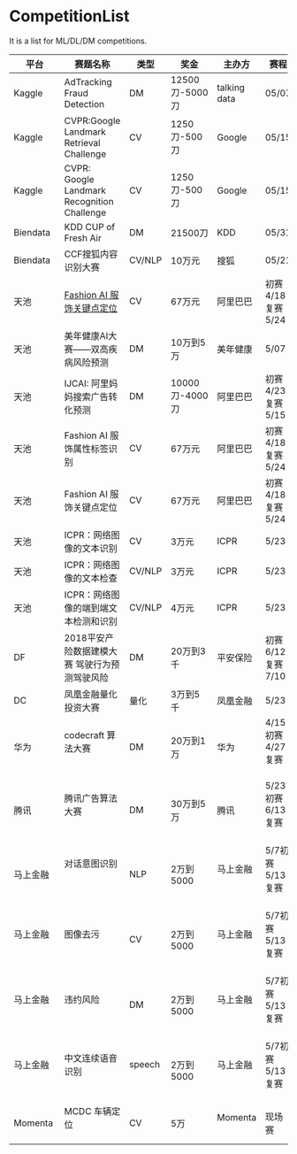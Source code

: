 # CompetitionList
It is a list for ML/DL/DM competitions. 

| 平台       | 赛题名称                                     | 类型     | 奖金           | 主办方          | 赛程           |
| -------- | ---------------------------------------- | ------ | ------------ | ------------ | ------------ |
| Kaggle   | AdTracking Fraud Detection               | DM     | 12500刀-5000刀 | talking data | 05/07        |
| Kaggle   | CVPR:Google Landmark Retrieval Challenge | CV     | 1250刀-500刀   | Google       | 05/15        |
| Kaggle   | CVPR: Google Landmark Recognition Challenge | CV     | 1250刀-500刀   | Google       | 05/15        |
| Biendata | KDD CUP of Fresh Air                     | DM     | 21500刀       | KDD          | 05/31        |
| Biendata | CCF搜狐内容识别大赛                              | CV/NLP | 10万元         | 搜狐           | 05/21        |
| 天池       |   [Fashion AI 服饰关键点定位](https://tianchi.aliyun.com/competition/introduction.htm?spm=5176.100066.0.0.4196d780Adnw8z&raceId=231648)                     | CV     | 67万元         | 阿里巴巴         | 初赛4/18复赛5/24 |
| 天池       | 美年健康AI大赛——双高疾病风险预测                       | DM     | 10万到5万       | 美年健康         | 5/07         |
| 天池       | IJCAI: 阿里妈妈搜索广告转化预测                      | DM     | 10000刀-4000刀 | 阿里巴巴         | 初赛4/23复赛5/15 |
| 天池       | Fashion AI 服饰属性标签识别                      | CV     | 67万元         | 阿里巴巴         | 初赛4/18复赛5/24 |
| 天池       | Fashion AI 服饰关键点定位                      | CV     | 67万元         | 阿里巴巴         | 初赛4/18复赛5/24 |
| 天池       | ICPR：网络图像的文本识别                           | CV     | 3万元          | ICPR         | 5/23         |
| 天池       | ICPR：网络图像的文本检查                           | CV/NLP | 3万元          | ICPR         | 5/23         |
| 天池       | ICPR：网络图像的端到端文本检测和识别                     | CV/NLP | 4万元          | ICPR         | 5/23         |
| DF       | 2018平安产险数据建模大赛 驾驶行为预测驾驶风险                | DM     | 20万到3千       | 平安保险         | 初赛6/12复赛7/10 |
| DC       | 凤凰金融量化投资大赛                             | 量化     | 3万到5千        | 凤凰金融         | 5/23         |
| 华为     | codecraft 算法大赛                            | DM     | 20万到1万        | 华为         | 4/15初赛4/27复赛         |
| 腾讯     | 腾讯广告算法大赛                            | DM     | 30万到5万        | 腾讯         | 5/23初赛6/13复赛         |
| 马上金融   | 对话意图识别                            | NLP     | 2万到5000        | 马上金融         | 5/7初赛5/13复赛         |
| 马上金融    | 图像去污                             | CV     | 2万到5000        | 马上金融         | 5/7初赛5/13复赛         |
| 马上金融    | 违约风险                            | DM     | 2万到5000        | 马上金融         | 5/7初赛5/13复赛         |
| 马上金融    | 中文连续语音识别                     | speech     | 2万到5000        | 马上金融         | 5/7初赛5/13复赛         |
| Momenta   | MCDC 车辆定位                       | CV     | 5万       | Momenta      | 现场赛       | 
